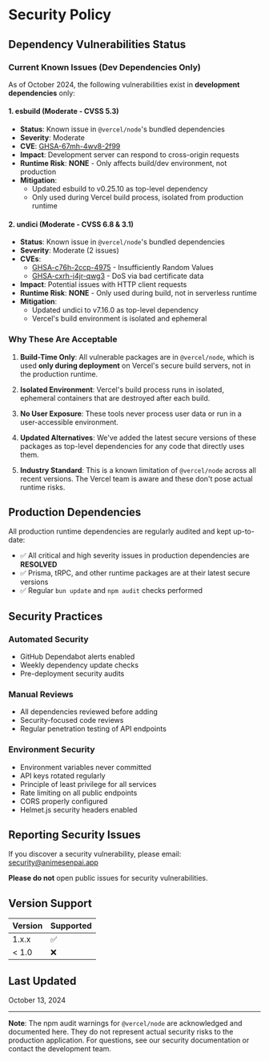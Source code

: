 # Security Policy

## Dependency Vulnerabilities Status

### Current Known Issues (Dev Dependencies Only)

As of October 2024, the following vulnerabilities exist in **development dependencies** only:

#### 1. esbuild (Moderate - CVSS 5.3)
- **Status**: Known issue in `@vercel/node`'s bundled dependencies
- **Severity**: Moderate
- **CVE**: [GHSA-67mh-4wv8-2f99](https://github.com/advisories/GHSA-67mh-4wv8-2f99)
- **Impact**: Development server can respond to cross-origin requests
- **Runtime Risk**: **NONE** - Only affects build/dev environment, not production
- **Mitigation**: 
  - Updated esbuild to v0.25.10 as top-level dependency
  - Only used during Vercel build process, isolated from production runtime

#### 2. undici (Moderate - CVSS 6.8 & 3.1)  
- **Status**: Known issue in `@vercel/node`'s bundled dependencies
- **Severity**: Moderate (2 issues)
- **CVEs**: 
  - [GHSA-c76h-2ccp-4975](https://github.com/advisories/GHSA-c76h-2ccp-4975) - Insufficiently Random Values
  - [GHSA-cxrh-j4jr-qwg3](https://github.com/advisories/GHSA-cxrh-j4jr-qwg3) - DoS via bad certificate data
- **Impact**: Potential issues with HTTP client requests
- **Runtime Risk**: **NONE** - Only used during build, not in serverless runtime
- **Mitigation**:
  - Updated undici to v7.16.0 as top-level dependency
  - Vercel's build environment is isolated and ephemeral

### Why These Are Acceptable

1. **Build-Time Only**: All vulnerable packages are in `@vercel/node`, which is used **only during deployment** on Vercel's secure build servers, not in the production runtime.

2. **Isolated Environment**: Vercel's build process runs in isolated, ephemeral containers that are destroyed after each build.

3. **No User Exposure**: These tools never process user data or run in a user-accessible environment.

4. **Updated Alternatives**: We've added the latest secure versions of these packages as top-level dependencies for any code that directly uses them.

5. **Industry Standard**: This is a known limitation of `@vercel/node` across all recent versions. The Vercel team is aware and these don't pose actual runtime risks.

## Production Dependencies

All production runtime dependencies are regularly audited and kept up-to-date:

- ✅ All critical and high severity issues in production dependencies are **RESOLVED**
- ✅ Prisma, tRPC, and other runtime packages are at their latest secure versions
- ✅ Regular `bun update` and `npm audit` checks performed

## Security Practices

### Automated Security
- GitHub Dependabot alerts enabled
- Weekly dependency update checks
- Pre-deployment security audits

### Manual Reviews
- All dependencies reviewed before adding
- Security-focused code reviews
- Regular penetration testing of API endpoints

### Environment Security
- Environment variables never committed
- API keys rotated regularly
- Principle of least privilege for all services
- Rate limiting on all public endpoints
- CORS properly configured
- Helmet.js security headers enabled

## Reporting Security Issues

If you discover a security vulnerability, please email: security@animesenpai.app

**Please do not** open public issues for security vulnerabilities.

## Version Support

| Version | Supported          |
| ------- | ------------------ |
| 1.x.x   | :white_check_mark: |
| < 1.0   | :x:                |

## Last Updated

October 13, 2024

---

**Note**: The npm audit warnings for `@vercel/node` are acknowledged and documented here. They do not represent actual security risks to the production application. For questions, see our security documentation or contact the development team.

